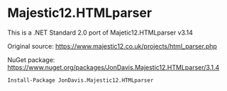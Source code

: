 # Majestic12.HTMLparser
This is a .NET Standard 2.0 port of Majetic12.HTMLparser v3.14

Original source: https://www.majestic12.co.uk/projects/html_parser.php

NuGet package: https://www.nuget.org/packages/JonDavis.Majestic12.HTMLparser/3.1.4

`Install-Package JonDavis.Majestic12.HTMLparser`
